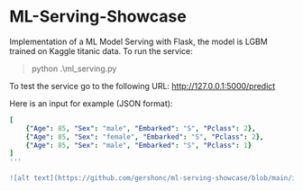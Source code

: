 # ML-Serving-Showcase

Implementation of a ML Model Serving with Flask, the model is LGBM trained on Kaggle titanic data.
To run the service:
> python .\ml_serving.py

To test the service go to the following URL: http://127.0.0.1:5000/predict

Here is an input for example (JSON format):
```yaml
[
    {"Age": 85, "Sex": "male", "Embarked": "S", "Pclass": 2},
    {"Age": 85, "Sex": "female", "Embarked": "S", "Pclass": 2},
    {"Age": 85, "Sex": "male", "Embarked": "S", "Pclass": 1}
]
'''

![alt text](https://github.com/gershonc/ml-serving-showcase/blob/main/img/postman_serving_ml.png?raw=true)

